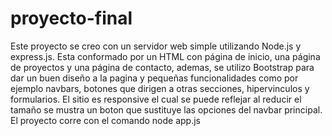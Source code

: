 # proyecto-final


Este proyecto se creo con un servidor web simple utilizando Node.js y express.js. Esta conformado por un HTML con página de inicio, una página de proyectos y una página de contacto, ademas, se utilizo Bootstrap para dar un buen diseño a la pagina y pequeñas funcionalidades como por ejemplo navbars, botones que dirigen a otras secciones, hipervinculos y formularios. El sitio es responsive el cual se puede reflejar al reducir el tamaño se mustra un boton que sustituye las opciones del navbar principal. El proyecto corre con el comando node app.js
